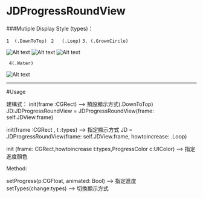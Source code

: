 # JDProgressRoundView

###Mutiple Display Style (types)：

`1  (.DownToTop)` ` 2   (.Loop)` `3. (.GrownCircle)`  

![Alt text](/../master/readme_img/DownToTop.png?raw=true "DownToTop") ![Alt text](/../master/readme_img/Loop.png?raw=true "DownToTop") ![Alt text](/../master/readme_img/GrownCircle.png?raw=true "DownToTop") 


 ` 4(.Water)`

![Alt text](/../master/readme_img/water.gif?raw=true "DownToTop")

***
#Usage

建構式： init(frame :CGRect)  —>   預設顯示方式(.DownToTop)     
JD:JDProgressRoundView = JDProgressRoundView(frame: self.JDView.frame)

init(frame :CGRect , t :types)  —> 指定顯示方式
JD = JDProgressRoundView(frame: self.JDView.frame, howtoincrease: .Loop)

 init (frame: CGRect,howtoincrease t:types,ProgressColor c:UIColor)  —> 指定進度顏色

Method:

setProgress(p:CGFloat, animated: Bool) —>  指定進度
setTypes(change:types) —> 切換顯示方式
